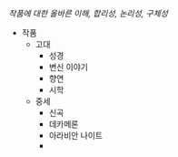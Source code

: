 _작품에 대한 올바른 이해, 합리성, 논리성, 구체성_

- 작품
	- 고대
		- 성경
		- 변신 이야기
		- 향연
		- 시학
	- 중세
		- 신곡
		- 데카메론
		- 아라비안 나이트
		- 